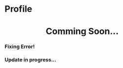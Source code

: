 # Profile

<h1 align="center">Comming Soon...</h1>
  
<h3>Fixing Error!</h3>     
<h3>Update in progress...</h3>

